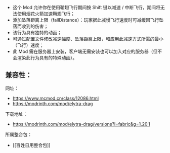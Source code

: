 - 这个 Mod 允许你在使用鞘翅飞行期间按 Shift 键以减速 / 中断飞行，期间将无法使用烟花火箭加速鞘翅飞行；
- 添加坠落距离上限（fallDistance）：玩家据此减慢飞行速度时可减缓因飞行坠落而收到的伤害；
- 该行为具有独特的动画；
- 可通过配置文件修改减速幅度、坠落距离上限，和应用此减速方式所需的最小（飞行）速度；
- 此 Mod 需在服务器上安装，客户端无需安装也可以加入对应的服务器（但不会渲染此行为具有的特殊动画）。

兼容性：
- 

网址：
- https://www.mcmod.cn/class/12086.html
- https://modrinth.com/mod/elytra-drag

下载地址：
- https://modrinth.com/mod/elytra-drag/versions?l=fabric&g=1.20.1

所属整合包：
- [[百姓日用整合包]]